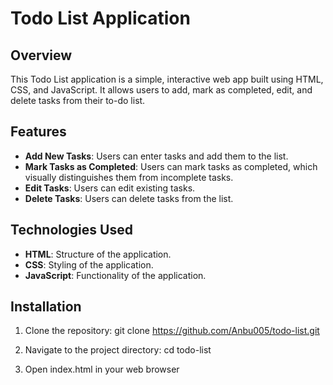 # Todo List Application

## Overview

This Todo List application is a simple, interactive web app built using HTML, CSS, and JavaScript. It allows users to add, mark as completed, edit, and delete tasks from their to-do list.

## Features

- **Add New Tasks**: Users can enter tasks and add them to the list.
- **Mark Tasks as Completed**: Users can mark tasks as completed, which visually distinguishes them from incomplete tasks.
- **Edit Tasks**: Users can edit existing tasks.
- **Delete Tasks**: Users can delete tasks from the list.

## Technologies Used

- **HTML**: Structure of the application.
- **CSS**: Styling of the application.
- **JavaScript**: Functionality of the application.

## Installation

1. Clone the repository:
   git clone https://github.com/Anbu005/todo-list.git

2. Navigate to the project directory:
   cd todo-list

3. Open index.html in your web browser
   
